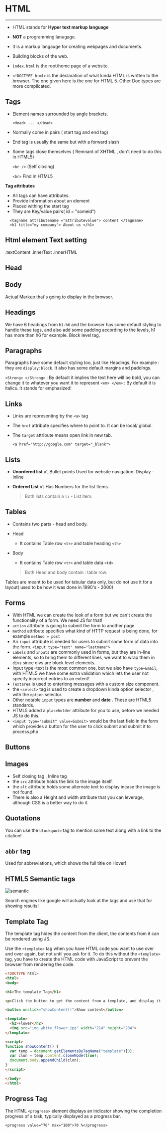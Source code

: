 # HTML
----
* HTML stands for **Hyper text markup language**
* **NOT** a programming lanugage.
* It is a markup langauge for creating webpages and documents.
* Building blocks of the web.
* `index.html` is the root/home page of a website.

* `<!DOCTYPE html>` is the declaration of what kinda HTML is written to the browser. The one given here is the one for HTML 5.
  Other Doc types are more complicated.
## Tags
* Element names surrounded by angle brackets. 
  
  `<Head> ... </Head>`
* Normally come in pairs ( start tag and end tag)
* End tag is usually the same but with a forward slash
* Some tags close themselves ( Remnant of XHTML , don't need to do this in HTML5)
  
  `<br />` (Self closing)

  `<br>` Find in HTML5

**Tag attributes**
* All tags can have attributes.
* Provide information about an element
* Placed withing the start tag
* They are Key/value pairs( id = "someid")

```
  <tagname attributename ="attributevalue"> content </tagname>
  <h1 title="my company"> About us </h1>
```
## Html element Text setting 

.textContent 
.innerText
.innerHTML 

## Head 

## Body 

Actual Markup that's going to display in the browser.

## Headings 

We have 6 headings from `h1-h6` and the browser has some default styling to handle these tags, and also add some padding according to the levels, h1 has more than h6 for example. Block level tag.

## Paragraphs

Paragraphs have some default styling too, just like Headings. 
For example : they are `display:block`. It also has some default margins and paddings.

  `<Strong> </Strong>` : By default it implies the text here will be bold, you can change it to whatever you want it to represent
  `<em> </em>` : By default it is italics. It stands for emphasized!

## Links
  - Links are representing by the `<a>` tag
  - The `href` attribute specifies where to point to. It can be local/ global.
  - The `target` attribute means open link in new tab.
  
    `<a href="http://google.com" target="_blank">` 

## Lists
 - **Unordered list** `ul`
    Bullet points
    Used for website navigation. 
    Display - Inline
 - **Ordered List** `ol` 
    Has Numbers for the list Items.

    >Both lists contain a `li` - List item.

## Tables
 * Contains two parts - head and body.
 * Head 
    * It contains Table row `<tr>` and table heading `<th>`
 * Body
    * It contains Table row `<tr>` and table data `<td>`
   
   >Both Head and body contain <tr> : table row.
 
 Tables are meant to be used for tabular data only, but do not use it for a layout( used to be how it was done in 1990's - 2000)

 ## Forms

 * With HTML we can create the look of a form but we can't create the functionality of a form. We need JS for that!
 * `action` attribute is going to submit the form to another page
 * `method` attribute specifies what kind of HTTP request is being done, for example `method = post`
 * An `input` attribute is needed for users to submit some form of data into the form.
    `<input type="text" name="lastname">`
 * `Labels` and `inputs` are commonly used in forms, but they are in-line elements, so to bring them to different lines, we want to wrap them in `divs` since divs are block level elements.
 * Input type=text is the most common one, but we also have `type=Email`, with HTML5 we have some extra validation which lets the user not specify incorrect entries to an extent!
 * `Textarea` is used to enterlong messages with a custom size component.
 * the `<select>` tag is used to create a dropdown kinda option selector , with the `option` selector.
 * Other notable `input` types are **number** and **date** . These are HTML5 standards.
 * HTML5 added a `placeholder` attribute for you to use, before we needed JS to do this.
 * `<input type="submit" value=Submit>` would be the last field in the form which provides a button for the user to click submit and submit it to process.php

 ## Buttons 

 ## Images
   * Self closing tag , Inline tag
   * the `src` attribute holds the link to the image itself.
   * the `alt` attribute holds some alternate text to display incase the image is not found.
   * There is also a Height and width attribute that you can leverage, although CSS is a better way to do it.
  
 ## Quotations
   You can use the `blockquote` tag to mention some text along with a link to the citation!

## `abbr` tag
   Used for abbreviations, which shows the full title on Hover!

## HTML5 Semantic tags
   ![semantic](../Misc/Resources/semantic.png)

   Search engines like google will actually look at the tags and use that for showing results!

## Template Tag

  The template tag hides the content from the client, the contents from it can be rendered using JS.

  Use the `<template>` tag when you have HTML code you want to use over and over again, but not until you ask for it. To do this without the `<template>` tag, you have to create the HTML code with JavaScript to prevent the browser from rendering the code.
  
  ```html
  <!DOCTYPE html>
  <html>
  <body>

  <h1>The template Tag</h1>

  <p>Click the button to get the content from a template, and display it in the web page.</p>

  <button onclick="showContent()">Show content</button>

  <template>
    <h2>Flower</h2>
    <img src="img_white_flower.jpg" width="214" height="204">
  </template>

  <script>
  function showContent() {
    var temp = document.getElementsByTagName("template")[0];
    var clon = temp.content.cloneNode(true);
    document.body.appendChild(clon);
  }
  </script>

  </body>
  </html>
  ```

## Progress Tag

The HTML `<progress>` element displays an indicator showing the completion progress of a task, typically displayed as a progress bar.

`<progress value="70" max="100">70 %</progress>`
